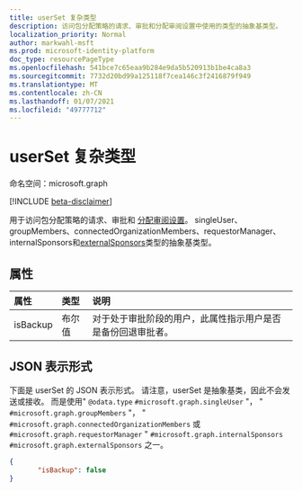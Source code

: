 ```yaml
---
title: userSet 复杂类型
description: 访问包分配策略的请求、审批和分配审阅设置中使用的类型的抽象基类型。
localization_priority: Normal
author: markwahl-msft
ms.prod: microsoft-identity-platform
doc_type: resourcePageType
ms.openlocfilehash: 541bce7c65eaa9b284e9da5b520913b1be4ca8a3
ms.sourcegitcommit: 7732d20bd99a125118f7cea146c3f2416879f949
ms.translationtype: MT
ms.contentlocale: zh-CN
ms.lasthandoff: 01/07/2021
ms.locfileid: "49777712"
---
```

# <a name="userset-complex-type"></a>userSet 复杂类型

命名空间：microsoft.graph

[!INCLUDE [beta-disclaimer](../../includes/beta-disclaimer.md)]

用于访问包分配策略的请求、审批和 [分配审阅设置](accesspackageassignmentpolicy.md)。 singleUser、groupMembers、connectedOrganizationMembers、requestorManager、internalSponsors[](internalsponsors.md)和[externalSponsors](externalsponsors.md)类型的抽象基类型。 [](singleuser.md)[](groupmembers.md) [](connectedorganizationmembers.md) [](requestormanager.md)

## <a name="properties"></a>属性

| 属性                     | 类型                      | 说明 |
| :--------------------------- | :------------------------ | :---------- |
| isBackup | 布尔值 | 对于处于审批阶段的用户，此属性指示用户是否是备份回退审批者。 |

## <a name="json-representation"></a>JSON 表示形式

下面是 userSet 的 JSON 表示形式。  请注意，userSet 是抽象基类，因此不会发送或接收。  而是使用" `@odata.type` `#microsoft.graph.singleUser` "， " `#microsoft.graph.groupMembers` "， " `#microsoft.graph.connectedOrganizationMembers` 或 `#microsoft.graph.requestorManager` " `#microsoft.graph.internalSponsors` `#microsoft.graph.externalSponsors` 之一。

<!-- {
  "blockType": "resource",
  "optionalProperties": [

  ],
  "@odata.type": "microsoft.graph.userSet"
}-->

```json
{
       "isBackup": false
}
```



<!-- uuid: 16cd6b66-4b1a-43a1-adaf-3a886856ed98
2019-02-04 14:57:30 UTC -->
<!-- {
  "type": "#page.annotation",
  "description": "userSet complex type",
  "keywords": "",
  "section": "documentation",
  "tocPath": ""
}-->


